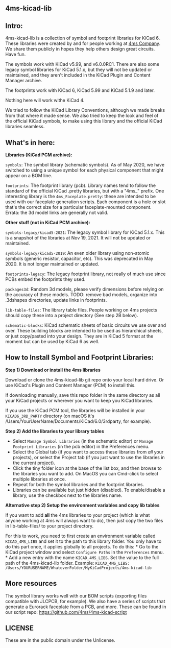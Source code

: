 4ms-kicad-lib
-------------

Intro:
-----

4ms-kicad-lib is a collection of symbol and footprint libraries for KiCad 6. These libraries were created by and for people working at [4ms Company](https://4mscompany.com). We share them publicly in hopes they help others design great circuits. Have fun.

The symbols work with KiCad v5.99, and v6.0.0RC1. 
There are also some legacy symbol libraries for KiCad 5.1.x, but they will not be updated or maintained, and they aren't included in the KiCad Plugin and Content Manager archive.

The footprints work with KiCad 6, KiCad 5.99 and KiCad 5.1.9 and later. 

Nothing here will work withe KiCad 4. 

We tried to follow the KiCad Library Conventions, although we made breaks from that where it made sense. We also tried to keep the look and feel of the official KiCad symbols, to make using this library and the official KiCad libraries seamless.


What's in here:
--------------
__Libraries (KiCad PCM archive):__

`symbols`: The symbol library (schematic symbols). As of May 2020, we have switched to using a unique symbol for each physical component that might appear on a BOM line.

`footprints`: The footprint library (pcb). Library names tend to follow the standard of the official KiCad .pretty libraries, but with a "4ms_" prefix. One interesting library is the `4ms_Faceplate.pretty`: these are intended to be used with our faceplate generation scripts. Each component is a hole or slot that's the correct size for a particular faceplate-mounted component. Errata: the 3d model links are generally not valid.

__Other stuff (not in KiCad PCM archive):__

`symbols-legacy/kicad5-2021`: The legacy symbol library for KiCad 5.1.x. This is a snapshot of the libraries at Nov 19, 2021. It will not be updated or maintained.

`symbols-legacy/kicad5-2019`: An even older library using non-atomic symbols (generic resistor, capacitor, etc). This was deprecated in May 2020. It is not longer maintained or updated.

`footprints-legacy`: The legacy footprint library, not really of much use since PCBs embed the footprints they used.

`packages3d`: Random 3d models, please verify dimensions before relying on the accuracy of these models. TODO: remove bad models, organize into .3dshapes directories, update links in footprints.

`lib-table-files`: The library table files. People working on 4ms projects should copy these into a project directory (See step 2B below).

`schematic-blocks`: KiCad schematic sheets of basic circuits we use over and over. These building blocks are intended to be used as hierarchical sheets, or just copy/pasted into your design. They are in KiCad 5 format at the moment but can be used by KiCad 6 as well.


How to Install Symbol and Footprint Libraries:
----------

__Step 1) Download or install the 4ms libraries__

Download or clone the 4ms-kicad-lib git repo onto your local hard drive. Or use KiCad's Plugin and Content Manager (PCM) to install this.

If downloading manually, save this repo folder in the same directory as all your KiCad projects or wherever you want to keep you KiCad libraries.

If you use the KiCad PCM tool, the libraries will be installed in your `KICAD6_3RD_PARTY` directory (on macOS it's /Users/YourUserName/Documents/KiCad/6.0/3rdparty, for example).


__Step 2) Add the libraries to your library tables__

  * Select `Manage Symbol Libraries` (in the schematic editor) or `Manage Footprint Libraries` (in the pcb editor) in the Preferences menu.
  * Select the Global tab (if you want to access these libraries from *all* your projects), or select the Project tab (if you just want to use the libraries in the current project).
  * Click the tiny folder icon at the base of the list box, and then browse to the libraries you want to add. On MacOS you can Cmd-click to select multiple libraries at once.
  * Repeat for both the symbol libraries and the footprint libraries.
  * Libraries can be available but just hidden (disabled). To enable/disable a library, use the checkbox next to the libraries name.

__Alternative step 2) Setup the environment variables and copy lib tables__

If you want to add **all** the 4ms libraries to your project (which is what anyone working at 4ms will always want to do), then just copy the two files in lib-table-files/ to your project directory.

For this to work, you need to first create an environment variable called `KICAD_4MS_LIBS` and set it to the path to this library folder. You only have to do this part once, it applies globally to all projects. To do this:
	* Go to the KiCad project window and select `Configure Paths` in the `Preferences` menu. 
	* Add a new entry with the name `KICAD_4MS_LIBS`. Set the value to the full path of the 4ms-kicad-lib folder. Example:
		`KICAD_4MS_LIBS: /Users/YOURUSERNAME/WhateverFolder/MyKiCadProjects/4ms-kicad-lib`


More resources
----------

The symbol library works well with our BOM scripts (exporting files compatible with JLCPCB, for example). We also have a series of scripts that generate a Eurorack faceplate from a PCB, and more. These can be found in our script repo:
https://github.com/4ms/4ms-kicad-script


LICENSE
-------

These are in the public domain under the Unlicense.

